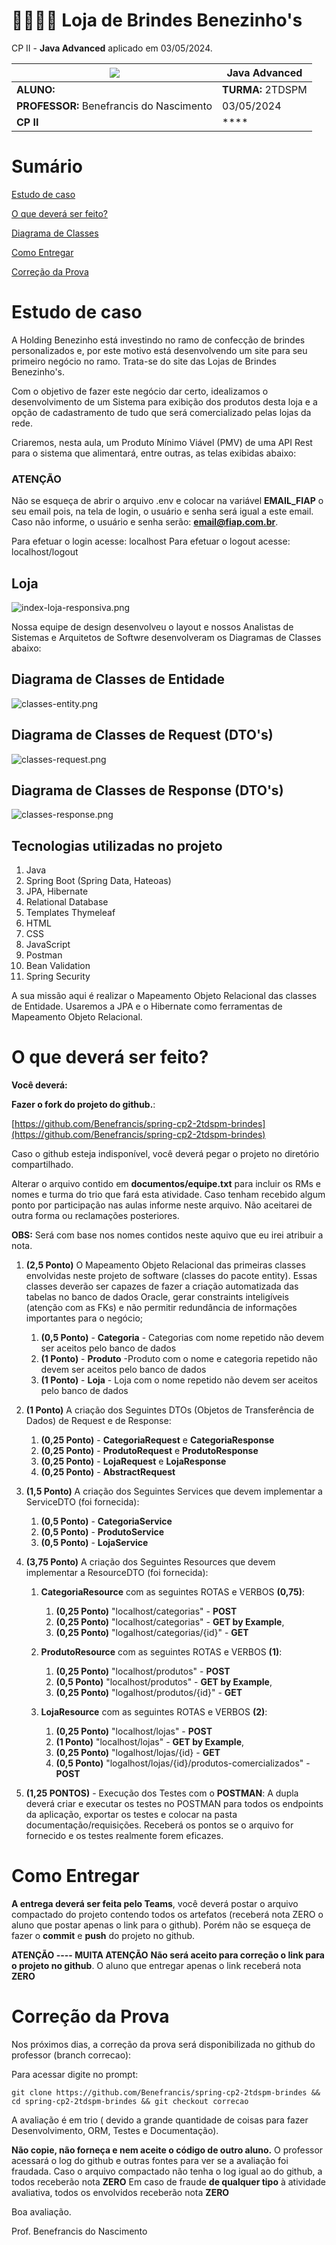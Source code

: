 # 👕🤓👍🏽 Loja de Brindes Benezinho's



CP II - **Java Advanced** aplicado em 03/05/2024.

| ![](documentos/fiap.jpg)                 | **Java Advanced** |
|------------------------------------------|-------------------|
| **ALUNO:**                               | **TURMA:** 2TDSPM |
| **PROFESSOR:** Benefrancis do Nascimento | 03/05/2024        |
| **CP II**                                | ****              |

# Sumário

[Estudo de caso ](#_Estudo_de_caso)

[O que deverá ser feito? ](#_O_que_devera_ser_feito)

[Diagrama de Classes ](#_Diagrama_de_Classes)

[Como Entregar ](#_Entrega)

[Correção da Prova ](#_Correcao)

<a id="_Estudo_de_caso"></a>

# Estudo de caso

A Holding Benezinho está investindo no ramo de confecção de brindes personalizados e, por este motivo está desenvolvendo
um site para seu
primeiro negócio no ramo. Trata-se do site das Lojas de Brindes Benezinho's.

Com o objetivo de fazer este negócio dar certo, idealizamos o desenvolvimento de um Sistema para exibição dos produtos
desta loja e a opção de cadastramento de tudo que será comercializado pelas lojas da rede.

Criaremos, nesta aula, um Produto Mínimo Viável (PMV) de uma API Rest para o sistema que alimentará, entre outras, as
telas exibidas abaixo:

### ATENÇÃO

Não se esqueça de abrir o arquivo .env e colocar na variável **EMAIL_FIAP** o seu email pois, na tela de login,
o usuário e senha será igual a este email. Caso não informe, o usuário e senha serão: **email@fiap.com.br**.

Para efetuar o login acesse: localhost
Para efetuar o logout acesse: localhost/logout


## Loja

![index-loja-responsiva.png](documentos/index-loja-responsiva.png)

Nossa equipe de design desenvolveu o layout e nossos Analistas de Sistemas e Arquitetos de Softwre desenvolveram os
Diagramas de Classes abaixo:

## Diagrama de Classes de Entidade

![classes-entity.png](documentos/diagramas/classes-entity.png) 

## Diagrama de Classes de Request (DTO's)

![classes-request.png](documentos/diagramas/classes-request.png)

## Diagrama de Classes de Response (DTO's)

![classes-response.png](documentos/diagramas/classes-response.png) 

## Tecnologias utilizadas no projeto

1. Java
2. Spring Boot (Spring Data, Hateoas)
3. JPA, Hibernate
4. Relational Database
5. Templates Thymeleaf
6. HTML
7. CSS
8. JavaScript
9. Postman
10. Bean Validation
11. Spring Security

A sua missão aqui é realizar o Mapeamento Objeto
Relacional das classes de Entidade. Usaremos a JPA e o Hibernate como ferramentas de Mapeamento Objeto Relacional.

<a id="_O_que_devera_ser_feito"></a>

# O que deverá ser feito?

**Você deverá:**

**Fazer o fork do projeto do github.**:

[https://github.com/Benefrancis/spring-cp2-2tdspm-brindes](https://github.com/Benefrancis/spring-cp2-2tdspm-brindes)

Caso o github esteja indisponível, você deverá pegar o projeto no diretório compartilhado.

Alterar o arquivo contido em  **documentos/equipe.txt** para incluir os RMs e nomes e turma do trio que fará esta
atividade. Caso tenham recebido algum ponto por participação nas aulas informe neste arquivo. Não aceitarei de outra
forma ou reclamações posteriores.

**OBS:** Será com base nos nomes contidos neste aquivo que eu irei atribuir a nota.

1. **(2,5 Ponto)** O Mapeamento Objeto Relacional das primeiras classes envolvidas neste projeto de software (classes do
   pacote entity). Essas classes deverão ser capazes de fazer a criação automatizada das tabelas no banco de dados Oracle, gerar
   constraints inteligíveis (atenção com as FKs) e não permitir redundância de informações importantes para o negócio;

    1. **(0,5 Ponto)** - **Categoria** - Categorias com nome repetido não devem ser aceitos pelo banco de dados
    2. **(1 Ponto)** - **Produto** -Produto com o nome e categoria repetido não devem ser aceitos pelo banco de dados
    3. **(1 Ponto)** - **Loja** - Loja com o nome repetido não devem ser aceitos pelo banco de dados
 

2. **(1 Ponto)** A criação dos Seguintes DTOs (Objetos de Transferência de Dados) de Request e de Response:

    1. **(0,25 Ponto)** - **CategoriaRequest** e **CategoriaResponse**
    2. **(0,25 Ponto)** - **ProdutoRequest** e **ProdutoResponse**
    3. **(0,25 Ponto)** - **LojaRequest** e **LojaResponse**
    6. **(0,25 Ponto)** - **AbstractRequest**


3. **(1,5 Ponto)** A criação dos Seguintes Services que devem implementar a ServiceDTO (foi fornecida):

    1. **(0,5 Ponto)** - **CategoriaService**
    2. **(0,5 Ponto)** - **ProdutoService**
    3. **(0,5 Ponto)** - **LojaService**


4. **(3,75 Ponto)** A criação dos Seguintes Resources que devem implementar a ResourceDTO (foi fornecida):

    1. **CategoriaResource** com as seguintes ROTAS e VERBOS **(0,75)**:
        1. **(0,25 Ponto)** "localhost/categorias" - **POST**
        2. **(0,25 Ponto)** "localhost/categorias" - **GET by Example**,
        3. **(0,25 Ponto)** "logalhost/categorias/{id}" - **GET**

    1. **ProdutoResource** com as seguintes ROTAS e VERBOS **(1)**:
        1. **(0,25 Ponto)** "localhost/produtos" - **POST**
        2. **(0,5 Ponto)** "localhost/produtos" - **GET by Example**,
        3. **(0,25 Ponto)** "logalhost/produtos/{id}" - **GET**

    2. **LojaResource** com as seguintes ROTAS e VERBOS **(2)**:  
        1. **(0,25 Ponto)** "localhost/lojas" - **POST**
        2. **(1 Ponto)** "localhost/lojas" - **GET by Example**,
        3. **(0,25 Ponto)** "logalhost/lojas/{id} - **GET**
        4. **(0,5 Ponto)** "logalhost/lojas/{id}/produtos-comercializados" - **POST**

5. **(1,25 PONTOS)** - Execução dos Testes com o **POSTMAN**:
   A dupla deverá criar e executar os testes no POSTMAN para todos os endpoints da aplicação, exportar os testes e
   colocar na pasta documentação/requisições. Receberá os pontos se o arquivo for fornecido e os testes realmente forem
   eficazes.

<a id="_Entrega"></a>

# Como Entregar

**A entrega deverá ser feita pelo Teams**, você deverá postar o arquivo compactado do projeto contendo todos os
artefatos (receberá nota ZERO o aluno que postar apenas o link para o github). Porém não se esqueça
de fazer o **commit** e **push** do projeto no github.

**ATENÇÃO ---- MUITA ATENÇÃO**
**Não será aceito para correção o link para o projeto no github**. O aluno que entregar apenas o link receberá nota
**ZERO**

<a id="_Correcao"></a>

# Correção da Prova

Nos próximos dias, a correção da prova será disponibilizada no github do professor (branch correcao):

Para acessar digite no prompt:

```shell
git clone https://github.com/Benefrancis/spring-cp2-2tdspm-brindes && cd spring-cp2-2tdspm-brindes && git checkout correcao
```

A avaliação é em trio ( devido a grande quantidade de coisas para fazer Desenvolvimento, ORM, Testes e Documentação).

**Não copie, não forneça e nem aceite o código de outro aluno.**
O professor acessará o log do github e outras fontes para ver se a avaliação foi fraudada.
Caso o arquivo compactado não tenha o log igual ao do github, a todos receberão nota **ZERO**
Em caso de fraude **de qualquer tipo** à atividade avaliativa, todos os envolvidos receberão nota **ZERO**

Boa avaliação.


Prof. Benefrancis do Nascimento